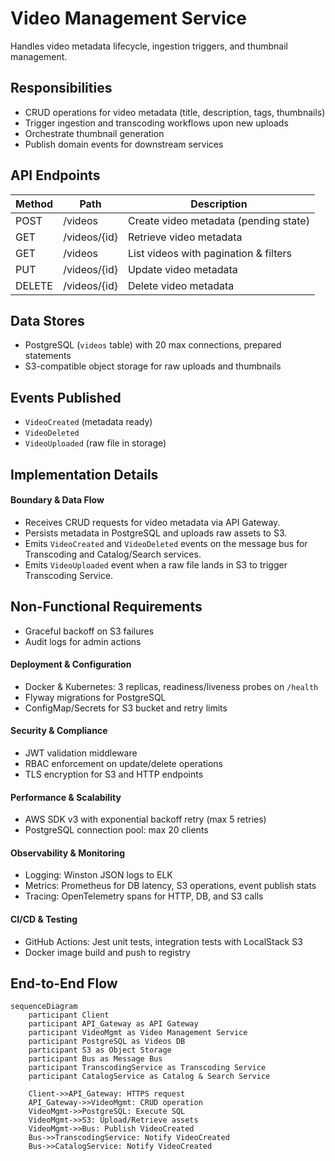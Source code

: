 # Video Management Service

Handles video metadata lifecycle, ingestion triggers, and thumbnail management.

## Responsibilities

-   CRUD operations for video metadata (title, description, tags, thumbnails)
-   Trigger ingestion and transcoding workflows upon new uploads
-   Orchestrate thumbnail generation
-   Publish domain events for downstream services

## API Endpoints

| Method | Path         | Description                           |
| ------ | ------------ | ------------------------------------- |
| POST   | /videos      | Create video metadata (pending state) |
| GET    | /videos/{id} | Retrieve video metadata               |
| GET    | /videos      | List videos with pagination & filters |
| PUT    | /videos/{id} | Update video metadata                 |
| DELETE | /videos/{id} | Delete video metadata                 |

## Data Stores

-   PostgreSQL (`videos` table) with 20 max connections, prepared statements
-   S3-compatible object storage for raw uploads and thumbnails

## Events Published

-   `VideoCreated` (metadata ready)
-   `VideoDeleted`
-   `VideoUploaded` (raw file in storage)

## Implementation Details

#### Boundary & Data Flow

-   Receives CRUD requests for video metadata via API Gateway.
-   Persists metadata in PostgreSQL and uploads raw assets to S3.
-   Emits `VideoCreated` and `VideoDeleted` events on the message bus for Transcoding and Catalog/Search services.
-   Emits `VideoUploaded` event when a raw file lands in S3 to trigger Transcoding Service.

## Non-Functional Requirements

-   Graceful backoff on S3 failures
-   Audit logs for admin actions

#### Deployment & Configuration

-   Docker & Kubernetes: 3 replicas, readiness/liveness probes on `/health`
-   Flyway migrations for PostgreSQL
-   ConfigMap/Secrets for S3 bucket and retry limits

#### Security & Compliance

-   JWT validation middleware
-   RBAC enforcement on update/delete operations
-   TLS encryption for S3 and HTTP endpoints

#### Performance & Scalability

-   AWS SDK v3 with exponential backoff retry (max 5 retries)
-   PostgreSQL connection pool: max 20 clients

#### Observability & Monitoring

-   Logging: Winston JSON logs to ELK
-   Metrics: Prometheus for DB latency, S3 operations, event publish stats
-   Tracing: OpenTelemetry spans for HTTP, DB, and S3 calls

#### CI/CD & Testing

-   GitHub Actions: Jest unit tests, integration tests with LocalStack S3
-   Docker image build and push to registry

## End-to-End Flow

```mermaid
sequenceDiagram
    participant Client
    participant API_Gateway as API Gateway
    participant VideoMgmt as Video Management Service
    participant PostgreSQL as Videos DB
    participant S3 as Object Storage
    participant Bus as Message Bus
    participant TranscodingService as Transcoding Service
    participant CatalogService as Catalog & Search Service

    Client->>API_Gateway: HTTPS request
    API_Gateway->>VideoMgmt: CRUD operation
    VideoMgmt->>PostgreSQL: Execute SQL
    VideoMgmt->>S3: Upload/Retrieve assets
    VideoMgmt->>Bus: Publish VideoCreated
    Bus->>TranscodingService: Notify VideoCreated
    Bus->>CatalogService: Notify VideoCreated
```

